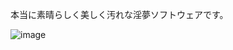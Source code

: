 本当に素晴らしく美しく汚れな淫夢ソフトウェアです。

![image](https://github.com/user-attachments/assets/e40fcc48-6ffd-4c2a-b91c-9dc95bc1360b)

